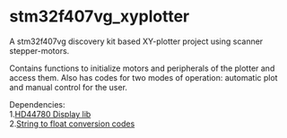 # stm32f407vg_xyplotter
A stm32f407vg discovery kit based XY-plotter project using scanner stepper-motors.

Contains functions to initialize motors and peripherals of the plotter and access them. Also has codes for two modes of operation: automatic plot and manual control for the user.

Dependencies:</br>
1.[HD44780 Display lib](http://stm32f4-discovery.com/2014/06/library-16-interfacing-hd44780-lcd-controller-with-stm32f4/)</br>
2.[String to float conversion codes](http://mikrocontroller.bplaced.net/wordpress/?page_id=3544)

